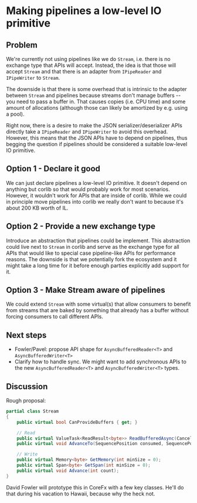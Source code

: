 # Making pipelines a low-level IO primitive

## Problem

We're currently not using pipelines like we do `Stream`, i.e. there is no
exchange type that APIs will accept. Instead, the idea is that those will accept
`Stream` and that there is an adapter from `IPipeReader` and `IPipeWriter` to
`Stream`.

The downside is that there is some overhead that is intrinsic to the adapter
between `Stream` and pipelines because streams don't manage buffers -- you need
to pass a buffer in. That causes copies (i.e. CPU time) and some amount of
allocations (although those can likely be amortized by e.g. using a pool).

Right now, there is a desire to make the JSON serializer/deserializer APIs
directly take a `IPipeReader` and `IPipeWriter` to avoid this overhead. However,
this means that the JSON APIs have to depend on pipelines, thus begging the
question if pipelines should be considered a suitable low-level IO primitive.

## Option 1 - Declare it good

We can just declare pipelines a low-level IO primitive. It doesn't depend on
anything but corlib so that would probably work for most scenarios. However, it
wouldn't work for APIs that are inside of corlib. While we could in principle
move pipelines into corlib we really don't want to because it's about 200 KB
worth of IL.

## Option 2 - Provide a new exchange type

Introduce an abstraction that pipelines could be implement. This abstraction
could live next to `Stream` in corlib and serve as the exchange type for all
APIs that would like to special case pipeline-like APIs for performance reasons.
The downside is that we potentially fork the ecosystem and it might take a long
time for it before enough parties explicitly add support for it.

## Option 3 - Make Stream aware of pipelines

We could extend `Stream` with some virtual(s) that allow consumers to benefit
from streams that are baked by something that already has a buffer without
forcing consumers to call different APIs.

## Next steps

* Fowler/Pavel: propose API shape for `AsyncBufferedReader<T>` and
  `AsyncBufferedWriter<T>`
* Clarify how to handle sync. We might want to add synchronous APIs to the new
  `AsyncBufferedReader<T>` and `AsyncBufferedWriter<T>` types.

## Discussion

Rough proposal:

```C#
partial class Stream
{
    public virtual bool CanProvideBuffers { get; }

    // Read
    public virtual ValueTask<ReadResult<byte>> ReadBufferedAsync(CancellationToken cancellationToken = default);
    public virtual void AdvanceTo(SequencePosition consumed, SequencePosition examined);

    // Write
    public virtual Memory<byte> GetMemory(int minSize = 0);
    public virtual Span<byte> GetSpan(int minSize = 0);
    public virtual void Advance(int count);
}
```

David Fowler will prototype this in CoreFx with a few key classes. He'll do that
during his vacation to Hawaii, because why the heck not.